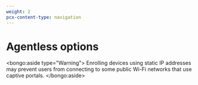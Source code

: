 ```yaml
---
weight: 2
pcx-content-type: navigation
---
```


# Agentless options

<bongo:aside type="Warning">
Enrolling devices using static IP addresses may prevent users from connecting to some public Wi-Fi networks that use captive portals.
</bongo:aside>

<DirectoryListing path="/connections/connect-devices/agentless" />

